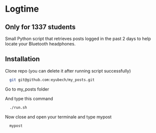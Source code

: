 # Logtime

## Only for 1337 students

Small Python script that retrieves posts logged in the past 2 days to help locate your Bluetooth headphones.

## Installation

Clone repo (you can delete it after running script successfully)

```bash
  git git@github.com:eyubech/my_posts.git
```

Go to my_posts folder

And type this command


```bash
  ./run.sh
```
Now close and open your terminale and type mypost

```bash
  mypost
```
